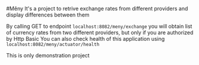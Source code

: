 #Měny
It's a project to retrive exchange rates from different providers and display differences between them

By calling GET to endpoint `localhost:8082/meny/exchange` you will obtain list of currency rates from two different providers, but only
if you are authorized by Http Basic
You can also check health of this application using `localhost:8082/meny/actuator/health`

This is only demonstration project 
